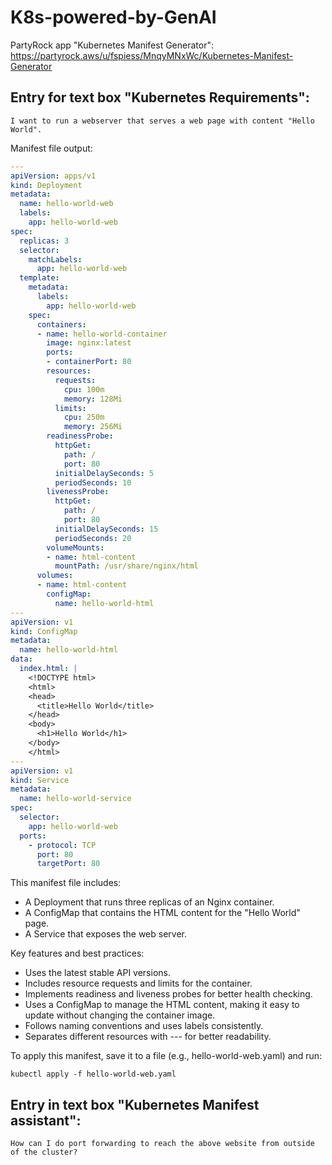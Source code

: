 # K8s-powered-by-GenAI

PartyRock app "Kubernetes Manifest Generator": https://partyrock.aws/u/fspiess/MnqyMNxWc/Kubernetes-Manifest-Generator

## Entry for text box "Kubernetes Requirements":
```
I want to run a webserver that serves a web page with content "Hello World".
```

Manifest file output:
``` yaml
---
apiVersion: apps/v1
kind: Deployment
metadata:
  name: hello-world-web
  labels:
    app: hello-world-web
spec:
  replicas: 3
  selector:
    matchLabels:
      app: hello-world-web
  template:
    metadata:
      labels:
        app: hello-world-web
    spec:
      containers:
      - name: hello-world-container
        image: nginx:latest
        ports:
        - containerPort: 80
        resources:
          requests:
            cpu: 100m
            memory: 128Mi
          limits:
            cpu: 250m
            memory: 256Mi
        readinessProbe:
          httpGet:
            path: /
            port: 80
          initialDelaySeconds: 5
          periodSeconds: 10
        livenessProbe:
          httpGet:
            path: /
            port: 80
          initialDelaySeconds: 15
          periodSeconds: 20
        volumeMounts:
        - name: html-content
          mountPath: /usr/share/nginx/html
      volumes:
      - name: html-content
        configMap:
          name: hello-world-html
---
apiVersion: v1
kind: ConfigMap
metadata:
  name: hello-world-html
data:
  index.html: |
    <!DOCTYPE html>
    <html>
    <head>
      <title>Hello World</title>
    </head>
    <body>
      <h1>Hello World</h1>
    </body>
    </html>
---
apiVersion: v1
kind: Service
metadata:
  name: hello-world-service
spec:
  selector:
    app: hello-world-web
  ports:
    - protocol: TCP
      port: 80
      targetPort: 80
```

This manifest file includes:

* A Deployment that runs three replicas of an Nginx container.
* A ConfigMap that contains the HTML content for the "Hello World" page.
* A Service that exposes the web server.

Key features and best practices:

* Uses the latest stable API versions.
* Includes resource requests and limits for the container.
* Implements readiness and liveness probes for better health checking.
* Uses a ConfigMap to manage the HTML content, making it easy to update without changing the container image.
* Follows naming conventions and uses labels consistently.
* Separates different resources with --- for better readability.

To apply this manifest, save it to a file (e.g., hello-world-web.yaml) and run:

```
kubectl apply -f hello-world-web.yaml
```

## Entry in text box "Kubernetes Manifest assistant":
```
How can I do port forwarding to reach the above website from outside of the cluster?
```
